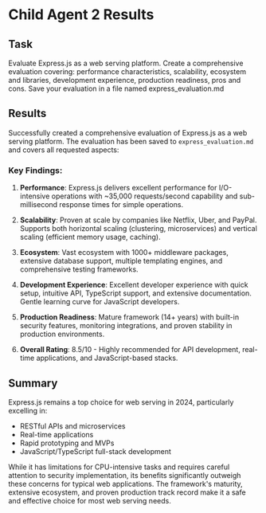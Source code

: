 # Child Agent 2 Results

## Task
Evaluate Express.js as a web serving platform. Create a comprehensive evaluation covering: performance characteristics, scalability, ecosystem and libraries, development experience, production readiness, pros and cons. Save your evaluation in a file named express_evaluation.md

## Results
Successfully created a comprehensive evaluation of Express.js as a web serving platform. The evaluation has been saved to `express_evaluation.md` and covers all requested aspects:

### Key Findings:

1. **Performance**: Express.js delivers excellent performance for I/O-intensive operations with ~35,000 requests/second capability and sub-millisecond response times for simple operations.

2. **Scalability**: Proven at scale by companies like Netflix, Uber, and PayPal. Supports both horizontal scaling (clustering, microservices) and vertical scaling (efficient memory usage, caching).

3. **Ecosystem**: Vast ecosystem with 1000+ middleware packages, extensive database support, multiple templating engines, and comprehensive testing frameworks.

4. **Development Experience**: Excellent developer experience with quick setup, intuitive API, TypeScript support, and extensive documentation. Gentle learning curve for JavaScript developers.

5. **Production Readiness**: Mature framework (14+ years) with built-in security features, monitoring integrations, and proven stability in production environments.

6. **Overall Rating**: 8.5/10 - Highly recommended for API development, real-time applications, and JavaScript-based stacks.

## Summary
Express.js remains a top choice for web serving in 2024, particularly excelling in:
- RESTful APIs and microservices
- Real-time applications
- Rapid prototyping and MVPs
- JavaScript/TypeScript full-stack development

While it has limitations for CPU-intensive tasks and requires careful attention to security implementation, its benefits significantly outweigh these concerns for typical web applications. The framework's maturity, extensive ecosystem, and proven production track record make it a safe and effective choice for most web serving needs.